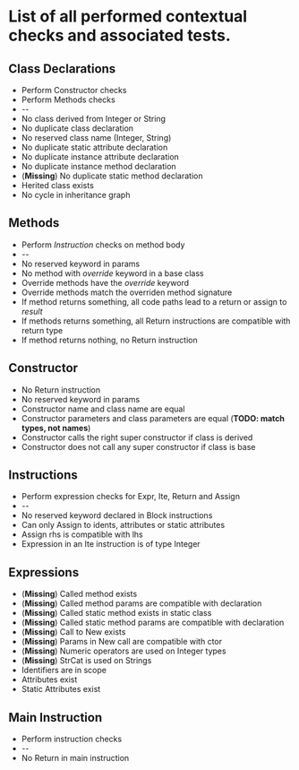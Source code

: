 # List of all performed contextual checks and associated tests.

## Class Declarations

* Perform Constructor checks
* Perform Methods checks
* --
* No class derived from Integer or String
* No duplicate class declaration
* No reserved class name (Integer, String)
* No duplicate static attribute declaration
* No duplicate instance attribute declaration
* No duplicate instance method declaration
* (**Missing**) No duplicate static method declaration
* Herited class exists
* No cycle in inheritance graph

## Methods

* Perform *Instruction* checks on method body
* --
* No reserved keyword in params
* No method with *override* keyword in a base class
* Override methods have the *override* keyword
* Override methods match the overriden method signature
* If method returns something, all code paths lead to a return or assign to *result*
* If methods returns something, all Return instructions are compatible with return type
* If method returns nothing, no Return instruction

## Constructor

* No Return instruction
* No reserved keyword in params
* Constructor name and class name are equal
* Constructor parameters and class parameters are equal (**TODO: match types, not names**)
* Constructor calls the right super constructor if class is derived
* Constructor does not call any super constructor if class is base

## Instructions

* Perform expression checks for Expr, Ite, Return and Assign
* --
* No reserved keyword declared in Block instructions
* Can only Assign to idents, attributes or static attributes
* Assign rhs is compatible with lhs
* Expression in an Ite instruction is of type Integer

## Expressions

* (**Missing**) Called method exists
* (**Missing**) Called method params are compatible with declaration
* (**Missing**) Called static method exists in static class
* (**Missing**) Called static method params are compatible with declaration
* (**Missing**) Call to New exists
* (**Missing**) Params in New call are compatible with ctor
* (**Missing**) Numeric operators are used on Integer types
* (**Missing**) StrCat is used on Strings
* Identifiers are in scope
* Attributes exist
* Static Attributes exist

## Main Instruction

* Perform instruction checks
* --
* No Return in main instruction
